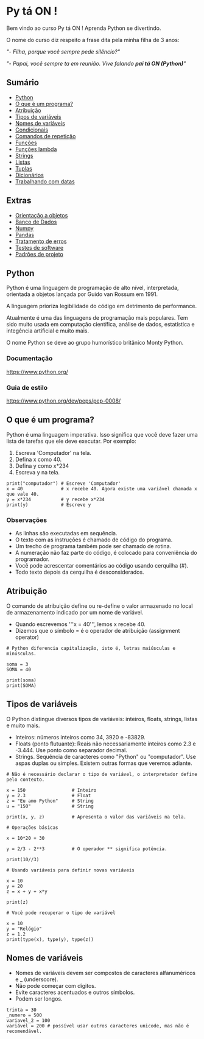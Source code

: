 # Py tá ON !

Bem vindo ao curso Py tá ON ! Aprenda Python se divertindo.

O nome do curso diz respeito a frase dita pela minha filha de 3 anos:

*"- Filha, porque você sempre pede silêncio?"* 

*"- Papai, você sempre ta em reunião. Vive falando **pai tá ON (Python)**"*

## Sumário

- [Python](#python)
- [O que é um programa?](#o-que-e-um-programa)
- [Atribuição](#atribuicao)
- [Tipos de variáveis](#tipos-de-variaveis)
- [Nomes de variáveis](#nomes-de-variaveis)
- [Condicionais](#topico-3)
- [Comandos de repetição](#topico-3)
- [Funções](#topico-3)
- [Funções lambda](#topico-3)
- [Strings](#topico-3)
- [Listas](#topico-3)
- [Tuplas](#topico-3)
- [Dicionários](#topico-3)
- [Trabalhando com datas](#topico-3)

## Extras

- [Orientação a objetos](#topico-3)
- [Banco de Dados](#topico-3)
- [Numpy](#topico-3)
- [Pandas](#topico-3)
- [Tratamento de erros](#topico-3)
- [Testes de software](#topico-3)
- [Padrões de projeto](#topico-3)


## <a name="python"></a>Python

Python é uma linguagem de programação de alto nível, interpretada, orientada a objetos lançada por Guido van Rossum em 1991.

A linguagem prioriza legibilidade do código em detrimento de performance.

Atualmente é uma das linguagens de programação mais populares. Tem sido muito usada em computação científica, análise de dados, estatística e integência artificial e muito mais.

O nome Python se deve ao grupo humorístico britânico Monty Python.

### Documentação

https://www.python.org/

### Guia de estilo

https://www.python.org/dev/peps/pep-0008/

## <a name="o-que-e-um-programa"></a>O que é um programa?

Python é uma linguagem imperativa. Isso significa que você deve fazer uma lista de tarefas que ele deve executar. Por exemplo:

1. Escreva 'Computador' na tela.
2. Defina x como 40.
3. Defina y como x*234
4. Escreva y na tela.

```
print("computador") # Escreve 'Computador'
x = 40              # x recebe 40. Agora existe uma variável chamada x que vale 40.
y = x*234           # y recebe x*234
print(y)            # Escreve y
```

### Observações

* As linhas são executadas em sequência.
* O texto com as instruções é chamado de código do programa.
* Um trecho de programa também pode ser chamado de rotina.
* A numeração não faz parte do código, é colocado para conveniência do programador.
* Você pode acrescentar comentários ao código usando cerquilha (#).
* Todo texto depois da cerquilha é desconsiderados.

## <a name="atribuicao"></a>Atribuição

O comando de atribuição define ou re-define o valor armazenado no local de armazenamento indicado por um nome de variável.

- Quando escrevemos '''x = 40''', lemos x recebe 40.
- Dizemos que o símbolo = é o operador de atribuição (assignment operator)

```
# Python diferencia capitalização, isto é, letras maiúsculas e minúsculas.

soma = 3
SOMA = 40

print(soma)
print(SOMA)
```


## <a name="tipos-de-variaveis"></a>Tipos de variáveis

O Python distingue diversos tipos de variáveis: inteiros, floats, strings, listas e muito mais.

* Inteiros: números inteiros como 34, 3920 e -83829.
* Floats (ponto flutuante): Reais não necessariamente inteiros como 2.3 e -3.444. Use ponto como separador decimal.
* Strings. Sequência de caracteres como "Python" ou "computador". Use aspas duplas ou simples. Existem outras formas que veremos adiante.

```
# Não é necessário declarar o tipo de variável, o interpretador define pelo contexto.

x = 150                 # Inteiro
y = 2.3                 # Float 
z = "Eu amo Python"     # String
u = "150"               # String 

print(x, y, z)          # Apresenta o valor das variáveis na tela.
```

```
# Operações básicas

x = 10*20 + 30          

y = 2/3 - 2**3          # O operador ** significa potência.

print(10//3)
```

```
# Usando variáveis para definir novas variáveis

x = 10
y = 20
z = x + y + x*y

print(z)
```

```
# Você pode recuperar o tipo de variável

x = 10
y = "Relógio"
z = 1.2
print(type(x), type(y), type(z))
```


## <a name="nomes-de-variaveis"></a>Nomes de variáveis

* Nomes de variáveis devem ser compostos de caracteres alfanuméricos e _ (underscore).
* Não pode começar com dígitos.
* Evite caracteres acentuados e outros símbolos.
* Podem ser longos.

```
trinta = 30
_numero = 500
variavel_2 = 100
variável = 200 # possível usar outros caracteres unicode, mas não é recomendável.
```
